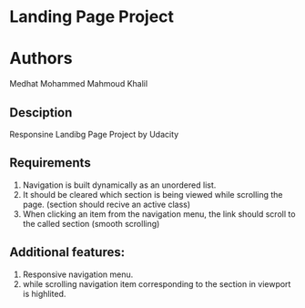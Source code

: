 # Landing Page Project

# Authors

Medhat Mohammed Mahmoud Khalil

## Desciption

Responsine Landibg Page Project by Udacity

## Requirements

1. Navigation is built dynamically as an unordered list.
2. It should be cleared which section is being viewed while scrolling the page. (section should recive an active class)
3. When clicking an item from the navigation menu, the link should scroll to the called section (smooth scrolling)

## Additional features:
1. Responsive navigation menu.
2. while scrolling navigation item corresponding to the section in viewport is highlited.


